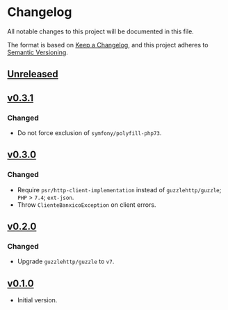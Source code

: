 # Changelog
All notable changes to this project will be documented in this file.

The format is based on [Keep a Changelog](https://keepachangelog.com/en/1.0.0/),
and this project adheres to [Semantic Versioning](https://semver.org/spec/v2.0.0.html).

## [Unreleased](https://github.com/Xint0/banxico-php/compare/v0.3.1...master)

## [v0.3.1](https://github.com/Xint0/banxico-php/compare/v0.3.0...v0.3.1)

### Changed

- Do not force exclusion of `symfony/polyfill-php73`.

## [v0.3.0](https://github.com/Xint0/banxico-php/compare/v0.2.0...v0.3.0)

### Changed

- Require `psr/http-client-implementation` instead of `guzzlehttp/guzzle`; `PHP` > `7.4`; `ext-json`.
- Throw `ClienteBanxicoException` on client errors.

## [v0.2.0](https://github.com/Xint0/banxico-php/compare/v0.1.0...v0.2.0)

### Changed

- Upgrade `guzzlehttp/guzzle` to `v7`.

## [v0.1.0](https://github.com/Xint0/banxico-php/tree/v0.1.0)

- Initial version.